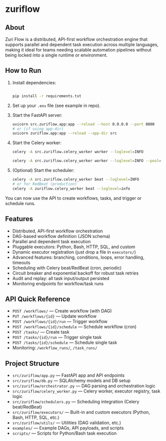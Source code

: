 # zuriflow

## About

Zuri Flow is a distributed, API-first workflow orchestration engine that supports parallel and dependent task execution across multiple languages, making it ideal for teams needing scalable automation pipelines without being locked into a single runtime or environment.

## How to Run

1. Install dependencies:

   ```sh

   pip install -r requirements.txt

   ```

2. Set up your `.env` file (see example in repo).
3. Start the FastAPI server:

   ```sh
   uvicorn src.zuriflow.app:app --reload --host 0.0.0.0 --port 8000
   # or (if using app-dir)
   uvicorn zuriflow.app:app --reload --app-dir src

   ```

4. Start the Celery worker:

   ```sh
   celery -A src.zuriflow.celery_worker worker --loglevel=INFO

   ```

   ```sh
   celery -A src.zuriflow.celery_worker worker --loglevel=INFO --pool=solo

   ```

5. (Optional) Start the scheduler:

   ```sh
   celery -A src.zuriflow.celery_worker beat --loglevel=INFO
   # or for RedBeat (production)
   celery -A zuriflow.celery_worker beat --loglevel=info
   ```

You can now use the API to create workflows, tasks, and trigger or schedule runs.

## Features

- Distributed, API-first workflow orchestration
- DAG-based workflow definition (JSON schema)
- Parallel and dependent task execution
- Pluggable executors: Python, Bash, HTTP, SQL, and custom
- Dynamic executor registration (just drop a file in `executors/`)
- Advanced features: branching, conditions, loops, error handling, timeouts
- Scheduling with Celery beat/RedBeat (cron, periodic)
- Circuit breaker and exponential backoff for robust task retries
- Audit and replay: all task input/output persisted
- Monitoring endpoints for workflow/task runs

## API Quick Reference

- `POST /workflows/` — Create workflow (with DAG)
- `PUT /workflows/{id}` — Update workflow
- `POST /workflows/{id}/run` — Trigger workflow
- `POST /workflows/{id}/schedule` — Schedule workflow (cron)
- `POST /tasks/` — Create task
- `POST /tasks/{id}/run` — Trigger single task
- `POST /tasks/{id}/schedule` — Schedule single task
- Monitoring: `/workflow_runs/`, `/task_runs/`

## Project Structure

- `src/zuriflow/app.py` — FastAPI app and API endpoints
- `src/zuriflow/db.py` — SQLAlchemy models and DB setup
- `src/zuriflow/orchestrator.py` — DAG parsing and orchestration logic
- `src/zuriflow/celery_worker.py` — Celery worker, executor registry, task logic
- `src/zuriflow/schedulers.py` — Scheduling integration (Celery beat/RedBeat)
- `src/zuriflow/executors/` — Built-in and custom executors (Python, Bash, HTTP, SQL, etc.)
- `src/zuriflow/utils/` — Utilities (DAG validation, etc.)
- `examples/` — Example DAGs, API payloads, and scripts
- `scripts/` — Scripts for Python/Bash task execution
